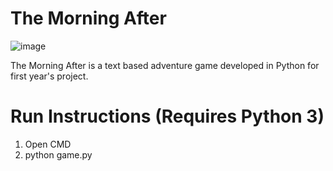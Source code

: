 # The Morning After
![image](https://github.com/henrijsprincis/group-project/assets/38922533/e3297b99-6345-4f94-ac05-a8ad9fb9ee67)

The Morning After is a text based adventure game developed in Python for first year's project.

# Run Instructions (Requires Python 3)
1. Open CMD
2. python game.py

